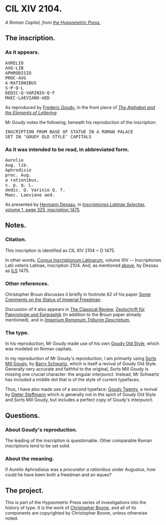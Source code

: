 # CIL XIV 2104.

_A Roman Capital, from [the Hypsometric Press.][Hpm Press]_

## The inscription.

### As it appears.

<pre>
AVRELIO
AVG·LIB
APHRODISIO
PROC·AVG
A·RATIONIBUS
S·P·Q·L
DEDIC·Q·VARINIO·Q·F
MAEC·LAEVIANO·AED
</pre>

As reproduced by [Frederic Goudy][Goudy], in the front piece of [_The Alphabet and the Elements of Lettering_][Alphabet].

Mr Goudy notes the following, beneath his reproduction of the inscription:

<pre>
INSCRIPTION FROM BASE OF STATUE IN A ROMAN PALACE
SET IN ‘GOUDY OLD STYLE’ CAPITALS
</pre>


### As it was intended to be read, in abbreviated form.

<pre>
Aurelio
Aug. lib.
Aphrodisio
proc. Aug.
a rationibus,
s. p. q. L.
dedic. Q. Varinio Q. f.
Maec. Laeviano aed.
</pre>

As presented by [Hermann Dessau][Dessau], in [_Inscriptiones Latinae Selectae_, volume 1, page 325, inscription 1475][ILS 1475].


## Notes.

### Citation.

This inscription is identified as CIL XIV 2104 = D 1475.

In other words, [Corpus Inscriptionum Latinarum][], volume XIV -- Inscriptiones Latii veteris Latinae, inscription 2104. And, as mentioned [above][ILS 1475], by Dessau as [ILS][] 1475.


### Other references.

Christopher Bruun discusses it briefly in footnote 62 of his paper [Some Comments on the Status of Imperial Freedman][Bruun].

Discussion of it also appears in [The Classical Review][], [Zeutschrift für Papyrologie und Epigraphik][ZPE] (in addition to the Bruun paper already mentioned), and in [_Imperium Romanum Triburim Descriptum._][IRTD]


### The type.

In his reproduction, Mr Goudy made use of his own [Goudy Old Style][], which was modeled on Roman capitals.

In my reproduction of Mr Goudy's reproduction, I am primarily using [Sorts Mill Goudy][], by [Barry Schwartz][], which is itself a revival of Goudy Old Style. Generally very accurate and faithful to the original, Sorts Mill Goudy is missing one crucial character: the angular interpunct. Instead, Mr Schwartz has included a middle dot that is of the style of current typefaces.

Thus, I have also made use of a second typeface: [Goudy Twenty][], a revival by [Dieter Steffmann][] which is generally not in the spirit of Goudy Old Style and Sorts Mill Goudy, but includes a perfect copy of Goudy's interpunct.


## Questions.

### About Goudy's reproduction.

The leading of the inscription is questionable. Other comparable Roman inscriptions tend to be set solid.


### About the meaning.

If Aurelio Aphrodisius was a _procurator a rationibus_ under Augustus, how could he have been both a freedman and an eques?


## The project.

This is part of the Hypsometric Press series of investigations into the history of type. It is the work of [Christopher Boone][], and all of its components are copyrighted by Christopher Boone, unless otherwise noted.


[Alphabet]: http://books.google.com/books?id=yVlQAAAAMAAJ "Read about *The Alphabet and the Elements of Lettering* on Google Books."
[Barry Schwartz]: http://crudfactory.com/ "Go to The Crud Factory, the main website of Barry Schwartz."
[Bruun]: http://www.uni-koeln.de/phil-fak/ifa/zpe/downloads/1990/082pdf/082271.pdf "Download a PDF of *Sopme Comments on the Status of Imperial Freedman.*"
[Christopher Boone]: http://hypsometry.com/ "Read more about Christopher Boone's work on hypsometry.com."
[Corpus Inscriptionum Latinarum]: http://en.wikipedia.org/wiki/Corpus_Inscriptionum_Latinarum "Read about the CIL on Wikipedia."
[Dessau]: http://en.wikipedia.org/wiki/Hermann_Dessau "Read about Hermann Dessau on Wikipedia."
[Dieter Steffmann]: http://www.steffmann.de/ "Go to steffmann.de, the main website of Dieter Steffmann."
[Goudy Old Style]: http://en.wikipedia.org/wiki/Goudy_Old_Style "Read about Goudy Old Style on Wikipedia."
[Goudy Twenty]: http://www.fontsquirrel.com/fonts/GoudyTwenty "Go to the Goudy Twenty page on the Font Squirrel."
[Goudy]: http://en.wikipedia.org/wiki/Frederic_Goudy "Read about Frederic Goudy on Wikipedia."
[Hpm Press]: http://github.com/cboone/hpm-press-site
[Hypsometry]: http://hypsometry.com/ "Go to hypsometry.com."
[ILS 1475]: http://books.google.com/books?id=EWBfAAAAMAAJ&printsec=frontcover#v=onepage&q=1475&f=false "Go to the ILS 1475 entry on Google Books."
[ILS]: http://en.wikipedia.org/wiki/Inscriptiones_Latinae_Selectae "Read about the ILS on Wikipedia."
[IRTD]: http://books.google.com/books?id=IT08AAAAMAAJ&pg=PA23#v=onepage&q=Q.%20Varinio%20Q.f.%20Maec.%20Laeviano%20aed.&f=false "Go to the Google Books page for this reference."
[Sorts Mill Goudy]: http://code.google.com/p/sortsmill/ "Go to the Google Code project page for Sorts Mill Goudy."
[The Classical Review]: http://www.jstor.org/pss/704310 "Go to the JSTOR page for this reference."
[ZPE]: http://www.jstor.org/pss/20191769 "Go to the JSTOR page for this reference."
